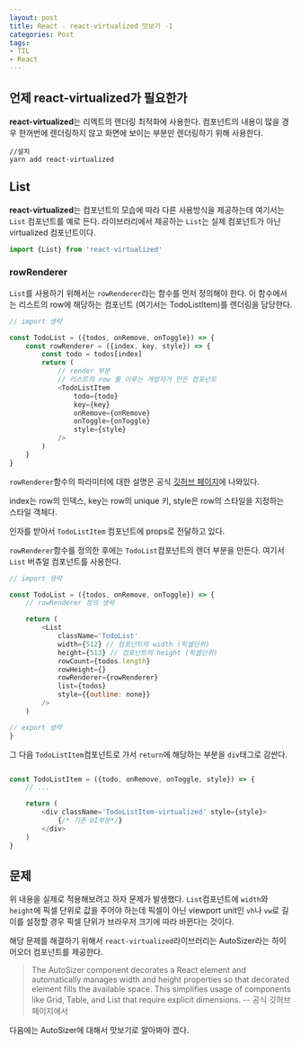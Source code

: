 ```yaml
---
layout: post 
title: React - react-virtualized 맛보기 -1
categories: Post 
tags: 
- TIL
- React
---
```


## 언제 react-virtualized가 필요한가

**react-virtualized**는 리엑트의 렌더링 최적화에 사용한다. 컴포넌트의 내용이 많을 경우 한꺼번에 렌더링하지 않고 화면에 보이는 부분만 렌더링하기 위해 사용한다.

    //설치
    yarn add react-virtualized

## List

**react-virtualized**는 컴포넌트의 모습에 따라 다른 사용방식을 제공하는데 여기서는 `List` 컴포넌트를 예로 든다. 라이브러리에서 제공하는 `List`는 실제 컴포넌트가 아닌 virtualized 컴포넌트이다.

~~~javascript
import {List} from 'react-virtualized'
~~~

### rowRenderer

`List`를 사용하기 위해서는 `rowRenderer`라는 함수를 먼저 정의해야 한다. 이 함수에서는 리스트의 row에 해당하는 컴포넌트 (여기서는 TodoListItem)를 렌더링을 담당한다.

```javascript
// import 생략

const TodoList = ({todos, onRemove, onToggle}) => {
    const rowRenderer = ({index, key, style}) => {
        const todo = todos[index]
        return (
            // render 부분
            // 리스트의 row 를 이루는 개발자가 만든 컴포넌트
            <TodoListItem 
                todo={todo}
                key={key}
                onRemove={onRemove}
                onToggle={onToggle}
                style={style}
            />
        )
    }
}

```

`rowRenderer`함수의 파라미터에 대한 설명은 공식 [깃허브 페이지](https://github.com/bvaughn/react-virtualized/blob/master/docs/List.md#rowrenderer)에 나와있다.

index는 row의 인덱스, key는 row의 unique 키, style은 row의 스타일을 지정하는 스타일 객체다.

인자를 받아서 `TodoListItem` 컴포넌트에 props로 전달하고 있다.

`rowRenderer`함수를 정의한 후에는 `TodoList`컴포넌트의 렌더 부분을 만든다. 여기서 `List` 버츄얼 컴포넌트를 사용한다.

```javascript
// import 생략

const TodoList = ({todos, onRemove, onToggle}) => {
    // rowRenderer 정의 생략

    return (
        <List
            className='TodoList'
            width={512} // 컴포넌트의 width (픽셀단위)
            height={513} // 컴포넌트의 height (픽셀단위)
            rowCount={todos.length}
            rowHeight={}
            rowRenderer={rowRenderer}
            list={todos}
            style={{outline: none}}
        />
    )

// export 생략
}
```

그 다음 `TodoListItem`컴포넌트로 가서 `return`에 해당하는 부분을 `div`태그로 감싼다.

```javascript

const TodoListItem = ({todo, onRemove, onToggle, style}) => {
    // ...

    return (
        <div className='TodoListItem-virtualized' style={style}>
            {/* 기존 UI부분*/}
        </div>
    )
}

```

## 문제

위 내용을 실제로 적용해보려고 하자 문제가 발생했다. `List`컴포넌트에 `width`와 `height`에 픽셀 단위로 값을 주어야 하는데 픽셀이 아닌 viewport unit인 `vh`나 `vw`로 길이를 설정할 경우 픽셀 단위가 브라우저 크기에 따라 바뀐다는 것이다.

해당 문제를 해결하기 위해서 `react-virtualized`라이브러리는 AutoSizer라는 하이어오더 컴포넌트를 제공한다.

>The AutoSizer component decorates a React element and automatically manages width and height properties so that decorated element fills the available space. This simplifies usage of components like Grid, Table, and List that require explicit dimensions. -- 공식 깃허브페이지에서

다음에는 AutoSizer에 대해서 맛보기로 알아봐야 겠다.
